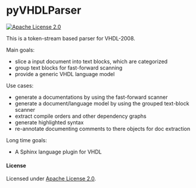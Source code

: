 # pyVHDLParser

[![Apache License 2.0](https://img.shields.io/github/license/VLSI-EDA/PoC.svg?style=flat)](LICENSE.md)

This is a token-stream based parser for VHDL-2008.

Main goals:
 * slice a input document into text blocks, which are categorized
 * group text blocks for fast-forward scanning
 * provide a generic VHDL language model

Use cases:
 * generate a documentations by using the fast-forward scanner
 * generate a document/language model by using the grouped text-block scanner
 * extract compile orders and other dependency graphs
 * generate highlighted syntax
 * re-annotate documenting comments to there objects for doc extraction

Long time goals:
 * A Sphinx language plugin for VHDL 


#### License

Licensed under [Apache License 2.0](LICENSE.md).
